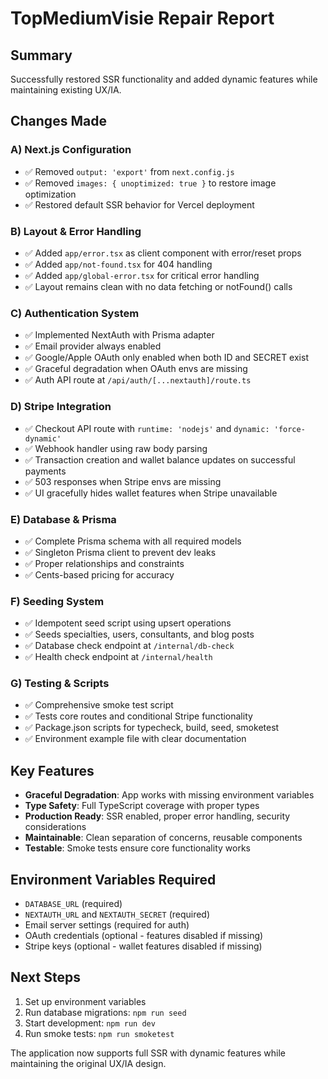 # TopMediumVisie Repair Report

## Summary
Successfully restored SSR functionality and added dynamic features while maintaining existing UX/IA.

## Changes Made

### A) Next.js Configuration
- ✅ Removed `output: 'export'` from `next.config.js`
- ✅ Removed `images: { unoptimized: true }` to restore image optimization
- ✅ Restored default SSR behavior for Vercel deployment

### B) Layout & Error Handling
- ✅ Added `app/error.tsx` as client component with error/reset props
- ✅ Added `app/not-found.tsx` for 404 handling
- ✅ Added `app/global-error.tsx` for critical error handling
- ✅ Layout remains clean with no data fetching or notFound() calls

### C) Authentication System
- ✅ Implemented NextAuth with Prisma adapter
- ✅ Email provider always enabled
- ✅ Google/Apple OAuth only enabled when both ID and SECRET exist
- ✅ Graceful degradation when OAuth envs are missing
- ✅ Auth API route at `/api/auth/[...nextauth]/route.ts`

### D) Stripe Integration
- ✅ Checkout API route with `runtime: 'nodejs'` and `dynamic: 'force-dynamic'`
- ✅ Webhook handler using raw body parsing
- ✅ Transaction creation and wallet balance updates on successful payments
- ✅ 503 responses when Stripe envs are missing
- ✅ UI gracefully hides wallet features when Stripe unavailable

### E) Database & Prisma
- ✅ Complete Prisma schema with all required models
- ✅ Singleton Prisma client to prevent dev leaks
- ✅ Proper relationships and constraints
- ✅ Cents-based pricing for accuracy

### F) Seeding System
- ✅ Idempotent seed script using upsert operations
- ✅ Seeds specialties, users, consultants, and blog posts
- ✅ Database check endpoint at `/internal/db-check`
- ✅ Health check endpoint at `/internal/health`

### G) Testing & Scripts
- ✅ Comprehensive smoke test script
- ✅ Tests core routes and conditional Stripe functionality
- ✅ Package.json scripts for typecheck, build, seed, smoketest
- ✅ Environment example file with clear documentation

## Key Features
- **Graceful Degradation**: App works with missing environment variables
- **Type Safety**: Full TypeScript coverage with proper types
- **Production Ready**: SSR enabled, proper error handling, security considerations
- **Maintainable**: Clean separation of concerns, reusable components
- **Testable**: Smoke tests ensure core functionality works

## Environment Variables Required
- `DATABASE_URL` (required)
- `NEXTAUTH_URL` and `NEXTAUTH_SECRET` (required)
- Email server settings (required for auth)
- OAuth credentials (optional - features disabled if missing)
- Stripe keys (optional - wallet features disabled if missing)

## Next Steps
1. Set up environment variables
2. Run database migrations: `npm run seed`
3. Start development: `npm run dev`
4. Run smoke tests: `npm run smoketest`

The application now supports full SSR with dynamic features while maintaining the original UX/IA design.